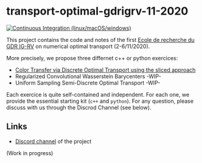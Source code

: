 # transport-optimal-gdrigrv-11-2020

[![Continuous Integration (linux/macOS/windows)](https://github.com/dcoeurjo/transport-optimal-gdrigrv-11-2020/workflows/Continuous%20Integration%20(linux/macOS/windows)/badge.svg)](https://github.com/dcoeurjo/transport-optimal-gdrigrv-11-2020/actions?query=workflow%3A%22Continuous+Integration+%28linux%2FmacOS%2Fwindows%29%22)

This project contains the code and notes of the first [Ecole de recherche du GDR IG-RV](https://transpopt-igrv.sciencesconf.org) on numerical optimal transport (2-6/11/2020). 

More precisely, we propose three differnet c++ or python exercices:
 * [Color Transfer via Discrete Optimal Transport using the sliced approach](https://codimd.math.cnrs.fr/s/2eRBqV9zl)
 * Regularized Convolutional Wasserstein Barycenters -WIP-
 * Uniform Sampling Semi-Discrete Optimal Transport -WIP-

Each exercice is quite self-contained and independent. For each one, we provide the essential starting kit (`c++` and `python`). For any question, please discuss with us through the Discrod Channel (see below).


## Links

* [Discord channel](https://discord.gg/gyqXqQJ) of the project



(Work in progress)
